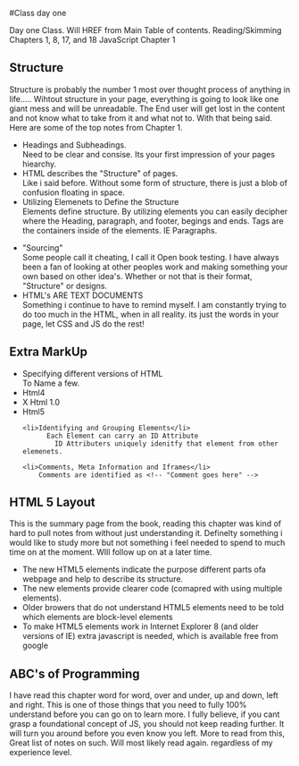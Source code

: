 #Class day one

Day one Class. Will HREF from Main Table of contents. Reading/Skimming
Chapters 1, 8, 17, and 18
JavaScript Chapter 1




## Structure

Structure is probably the number 1 most over thought process of anything in life..... Wihtout structure in your page, everything is going to look like one giant mess and will be unreadable. The End user will get lost in the content and not know what to take from it and what not to. With that being said. Here are some of the top notes from Chapter 1. 

  <ul>
    <li>Headings and Subheadings. </li>
        Need to be clear and consise. Its your first impression of your pages hiearchy.
    <li>HTML describes the "Structure" of pages.</li>
        Like i said before. Without some form of structure, there is just a blob of confusion floating in space.
    <li>Utilizing Elemenets to Define the Structure</li>
      Elements define structure. By utilizing elements you can easily decipher where the Heading, paragraph, and footer, begings and ends. 
          Tags are the containers inside of the elements. IE Paragraphs. <p> </p>
    <li>"Sourcing"</li>
      Some people call it cheating, I call it Open book testing. 
            I have always been a fan of looking at other peoples work and making something your own based on other idea's. Whether or not that is their format, "Structure" or designs. 
    <li>HTML's ARE TEXT DOCUMENTS</li>
      Something i continue to have to remind myself. I am constantly trying to do too much in the HTML, when in all reality. its just the words in your page, let CSS and JS do the rest!
  </ul>
  
  ## Extra MarkUp
  
  <ul>
    <li>Specifying different versions of HTML</li>
       To Name a few.
        <li>Html4</li>
        <li>X Html 1.0</li>
        <li> Html5 </li>
        
        
    <li>Identifying and Grouping Elements</li>
          Each Element can carry an ID Attribute
            ID Attributers uniquely idenitfy that element from other elemenets.
    
    <li>Comments, Meta Information and Iframes</li>
        Comments are identified as <!-- "Comment goes here" --> 
  
  <!-- Dont forget about escape Characters --> 
  </ul>
  
  ## HTML 5 Layout
  
  This is the summary page from the book, reading this chapter was kind of hard to pull notes from without just understanding it. Definelty something i would like to study more but not something i feel needed to spend to much time on at the moment. WIll follow up on at a later time. 
  <ul>
    <li>The new HTML5 elements indicate the purpose different parts ofa webpage and help to describe its structure. </li>
    <li>The new elements provide clearer code (comapred with using multiple <div> elements). </li>
    <li>Older browers that do not understand HTML5 elements need to be told which elements are block-level elements</li>
    <li>To make HTML5 elements work in Internet Explorer 8 (and older versions of IE) extra javascript is needed, which is available free from google</li>
  </ul>
  
  
 ## ABC's of Programming
 
  I have read this chapter word for word, over and under, up and down, left and right. This is one of those things that you need to fully 100% understand before you can go on to learn more. I fully believe, if you cant grasp a foundational concept of JS, you should not keep reading further. It will turn you around before you even know you left. More to read from this, Great list of notes on such. Will most likely read again. regardless of my experience level. 
  
